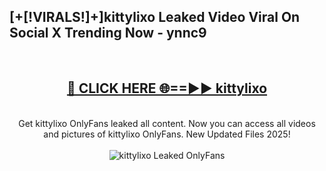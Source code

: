 <h2>[+[!VIRALS!]+]kittylixo Leaked Video Viral On Social X Trending Now - ynnc9</h2>
<br>
<div align="center">
<h2><a href="https://libra.edu.pl?kittylixo" rel="nofollow">🔴 CLICK HERE 🌐==►► kittylixo</a></h2>
<br>
Get kittylixo OnlyFans leaked all content. Now you can access all videos and pictures of kittylixo OnlyFans. New Updated Files 2025!
<br>
<br>
<a href="https://libra.edu.pl?kittylixo" rel="nofollow" data-target="animated-image.originalLink"><img src="https://i.ibb.co.com/WyWwxjT/player-gif2.gif" alt="kittylixo Leaked OnlyFans" style="max-width: 100%; display: inline-block;" data-target="animated-image.originalImage"></a>
</div>
<br>